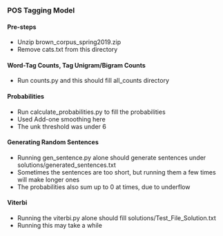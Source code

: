 ### POS Tagging Model

#### Pre-steps
* Unzip brown_corpus_spring2019.zip
* Remove cats.txt from this directory

#### Word-Tag Counts, Tag Unigram/Bigram Counts
* Run counts.py and this should fill all_counts directory

#### Probabilities
* Run calculate_probabilities.py to fill the probabilities
* Used Add-one smoothing here
* The unk threshold was under 6

#### Generating Random Sentences
* Running gen_sentence.py alone should generate sentences under solutions/generated_sentences.txt
* Sometimes the sentences are too short, but running them a few times will make longer ones
* The probabilities also sum up to 0 at times, due to underflow

#### Viterbi
* Running the viterbi.py alone should fill solutions/Test_File_Solution.txt
* Running this may take a while
